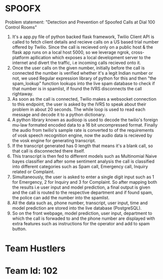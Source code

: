 # SPOOFX
Problem statement: "Detection and Prevention of Spoofed Calls at Dial 100 Control Rooms"
1. It's a app.py file of python backed flask framework, Twilio Client API is called to fetch client details and recieve calls on a US based trial number offered by Twilio. Since the call is recieved only on a public host & 
the flask app runs on a local host 5000, so we leverage ngrok, cross-platform apllication which exposes a local development server to the internet and divert the traffic, i.e incoming calls recieved onto it. 
2. Once the user calls on the given number, initially before the call is connected the number is verified whether it's a legit Indian number or not, we used Regular expression library of python for this and 
then "the spam_lookup" function lookups into the live spam database to check if that number is in spamlist, if found the IVRS disconnects the call rightaway.
3. As soon as the call is connected, Twilio makes a websocket connection to this endpoint, the user is asked by the IVRS to speak about their problem in about 20 seconds. The while loop is used to read each message and decode it to a python dictionary.
4. A python library known as audioop is used to decode the twilio's foreign mu-law formated encoded data to a 16 bit uncompressed format. Finally the audio from twilio's sample rate is converted to of the requirements of vosk speech recognition engine, now the audio data is recieved by the vosk engine for generating transcript. 
5. If the transcript generated has 0 length that means it's a blank call, so that call is disconnected there itself.
6. This transcript is then fed to different models such as Multinomial Naive bayes classifier and after some sentiment analysis the call is classified into different categories such as Spam call, Emergency call, Inquiry related or Complaint. 
7. Simultaneously, the user is asked to enter a single digit input such as 1 for Emergency, 2 for Inquiry and 3 for Complaint. So after mapping both the results i.e user input and model prediction,  a final output is given and the call is routed to the respective department and if found spam, the police can add the number into the spamlist.
8. All the data such as, phone number, transcript, user input, time and model prediction are stored into the live database (PostgreSQL). 
9. So on the front webpage, model prediction, user input, department to which the call is forwaded to and the phone number are displayed with extra features such as instructions for the operator and add to spam button.


# Team Hustlers 
# Team Id: 102
